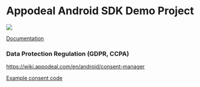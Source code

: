 # Appodeal Android SDK Demo Project

[![](https://img.shields.io/badge/SDK%20version-Stable%202.8.1-brightgreen)](https://wiki.appodeal.com/en/android/2-8-1-android-sdk-integration-guide)

[Documentation](https://wiki.appodeal.com/en/android/2-8-1-android-sdk-integration-guide)

### Data Protection Regulation (GDPR, CCPA)
https://wiki.appodeal.com/en/android/consent-manager

[Example consent code](https://github.com/appodeal/appodeal-android-demo/blob/master/app/src/main/java/com/appodeal/test/SplashActivity.java)
